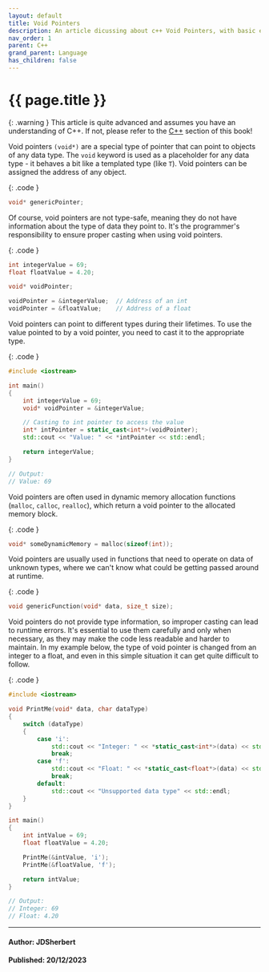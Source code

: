 ```yaml
---
layout: default
title: Void Pointers
description: An article dicussing about c++ Void Pointers, with basic examples.
nav_order: 1
parent: C++
grand_parent: Language
has_children: false
---
```


{{ page.title }}
======================

{: .warning } 
This article is quite advanced and assumes you have an understanding of C++.
If not, please refer to the [C++](/docs/Language/C++/C++.html) section of this book!

Void pointers `(void*)` are a special type of pointer that can point to objects of any data type. The `void` keyword is used as a placeholder for any data type - it behaves a bit like a templated type (like `T`). Void pointers can be assigned the address of any object.

{: .code }
```cpp
void* genericPointer;
```

Of course, void pointers are not type-safe, meaning they do not have information about the type of data they point to. It's the programmer's responsibility to ensure proper casting when using void pointers.

{: .code }
```cpp
int integerValue = 69;
float floatValue = 4.20;

void* voidPointer;

voidPointer = &integerValue;  // Address of an int
voidPointer = &floatValue;    // Address of a float
```

Void pointers can point to different types during their lifetimes.
To use the value pointed to by a void pointer, you need to cast it to the appropriate type.

{: .code }
```cpp
#include <iostream>

int main() 
{
    int integerValue = 69;
    void* voidPointer = &integerValue;

    // Casting to int pointer to access the value
    int* intPointer = static_cast<int*>(voidPointer);
    std::cout << "Value: " << *intPointer << std::endl;

    return integerValue;
}

// Output:
// Value: 69 
```

Void pointers are often used in dynamic memory allocation functions (`malloc`, `calloc`, `realloc`), which return a void pointer to the allocated memory block.

{: .code }
```cpp
void* someDynamicMemory = malloc(sizeof(int));
```

Void pointers are usually used in functions that need to operate on data of unknown types, where we can't know what could be getting passed around at runtime.

{: .code }
```cpp
void genericFunction(void* data, size_t size);
```

Void pointers do not provide type information, so improper casting can lead to runtime errors. It's essential to use them carefully and only when necessary, as they may make the code less readable and harder to maintain. In my example below, the type of void pointer is changed from an integer to a float, and even in this simple situation it can get quite difficult to follow.


{: .code }
```cpp
#include <iostream>

void PrintMe(void* data, char dataType) 
{
    switch (dataType) 
    {
        case 'i':
            std::cout << "Integer: " << *static_cast<int*>(data) << std::endl;
            break;
        case 'f':
            std::cout << "Float: " << *static_cast<float*>(data) << std::endl;
            break;
        default:
            std::cout << "Unsupported data type" << std::endl;
    }
}

int main() 
{
    int intValue = 69;
    float floatValue = 4.20;

    PrintMe(&intValue, 'i');
    PrintMe(&floatValue, 'f');

    return intValue;
}

// Output:
// Integer: 69
// Float: 4.20  
```

---

#### Author: JDSherbert
#### Published: 20/12/2023